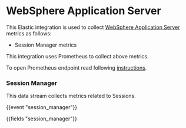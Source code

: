 # WebSphere Application Server

This Elastic integration is used to collect [WebSphere Application Server](https://www.ibm.com/cloud/websphere-application-server) metrics as follows:

   - Session Manager metrics

This integration uses Prometheus to collect above metrics.

To open Prometheus endpoint read following [instructions](https://www.ibm.com/docs/en/was/9.0.5?topic=mosh-displaying-pmi-metrics-in-prometheus-format-metrics-app).

### Session Manager

This data stream collects metrics related to Sessions.

{{event "session_manager"}}

{{fields "session_manager"}}
